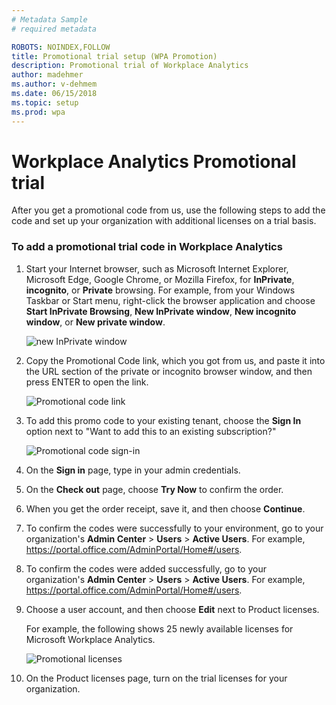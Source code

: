 ```yaml
---
# Metadata Sample
# required metadata

ROBOTS: NOINDEX,FOLLOW
title: Promotional trial setup (WPA Promotion)
description: Promotional trial of Workplace Analytics 
author: madehmer
ms.author: v-dehmem
ms.date: 06/15/2018
ms.topic: setup
ms.prod: wpa
---
```


# Workplace Analytics Promotional trial

After you get a promotional code from us, use the following steps to add the code and set up your organization with additional licenses on a trial basis.

### To add a promotional trial code in Workplace Analytics

1. Start your Internet browser, such as Microsoft Internet Explorer, Microsoft Edge, Google Chrome, or Mozilla Firefox, for **InPrivate**, **incognito**, or **Private** browsing.
   For example, from your Windows Taskbar or Start menu, right-click the browser application and choose **Start InPrivate Browsing**, **New InPrivate window**, **New incognito window**, or **New private window**.
  
   <img src="../../../Images/new-inprivate-window.png" alt="new InPrivate window">  
  
2. Copy the Promotional Code link, which you got from us, and paste it into the URL section of the private or incognito browser window, and then press ENTER to open the link.

   <img src="../../../Images/promo-code.png" alt="Promotional code link">  

3. To add this promo code to your existing tenant, choose the **Sign In** option next to "Want to add this to an existing subscription?"

   <img src="../../../Images/sign-in.png" alt="Promotional code sign-in">  

4. On the **Sign in** page, type in your admin credentials.
5. On the **Check out** page, choose **Try Now** to confirm the order.
6. When you get the order receipt, save it, and then choose **Continue**.
7. To confirm the codes were successfully to your environment, go to your organization's **Admin Center** > **Users** > **Active Users**. For example,  https://portal.office.com/AdminPortal/Home#/users. 
8. To confirm the codes were added successfully, go to your organization's **Admin Center** > **Users** > **Active Users**. For example,  https://portal.office.com/AdminPortal/Home#/users. 
9. Choose a user account, and then choose **Edit** next to Product licenses.

   For example, the following shows 25 newly available licenses for Microsoft Workplace Analytics.

   <img src="../../../Images/promo-licenses.png" alt="Promotional licenses">  

10. On the Product licenses page, turn on the trial licenses for your organization.
